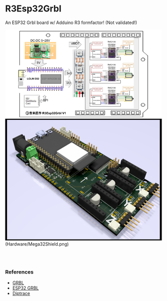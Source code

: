 # R3Esp32Grbl
An ESP32 Grbl board w/ Adduino R3 formfactor! (Not validated!)

![R3Esp32Grbl](R3ESP32Grbl_BlockDiagram.png) <br>
![3D Board](Hardware/Mega32Grbl.png)(Hardware/Mega32Shield.png)

<br>
<br>

### References
  - [GRBL](https://github.com/gnea/grbl/wiki) <br>
  - [ESP32 GRBL](https://github.com/bdring/Grbl_Esp32) <br>
  - [Diptrace](https://diptrace.com/) <br>
